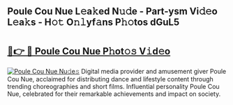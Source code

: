 ## Poule Cou Nue L𝚎a𝚔ed N𝚞𝚍e - Part-ysm Vi𝚍𝚎o L𝚎a𝚔s - H𝚘𝚝 O𝚗𝚕yf𝚊ns P𝚑𝚘tos dGuL5

# <h2><a href="http://kf7g45r.oniu.top/?m=Poule+Cou+Nue">🔗👉 🔴 Poule Cou Nue P𝚑ot𝚘𝚜 V𝚒d𝚎o</a></h2>

[![Poule Cou Nue Nu𝚍e𝚜](https://i.imgur.com/0qMVB7G.gif)](http://kf7g45r.oniu.top/?m=Poule+Cou+Nue)
Digital media provider and amusement giver Poule Cou Nue, acclaimed for distributing dance and lifestyle content through trending choreographies and short films. Influential personality Poule Cou Nue, celebrated for their remarkable achievements and impact on society.  
